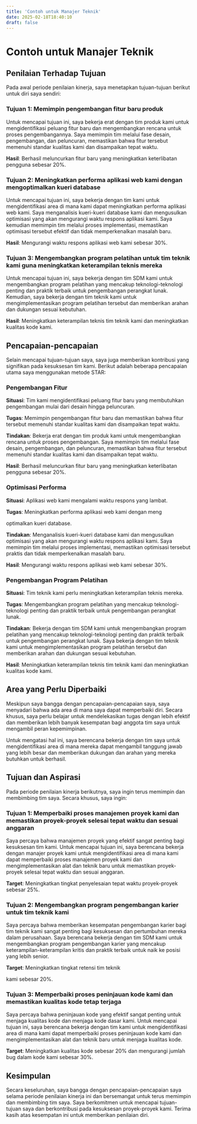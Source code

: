 ```yaml
---
title: 'Contoh untuk Manajer Teknik'
date: 2025-02-18T18:40:10
draft: false
---
```


# Contoh untuk Manajer Teknik

## **Penilaian Terhadap Tujuan**

Pada awal periode penilaian kinerja, saya menetapkan tujuan-tujuan berikut untuk diri saya sendiri:

### **Tujuan 1: Memimpin pengembangan fitur baru produk**

Untuk mencapai tujuan ini, saya bekerja erat dengan tim produk kami untuk mengidentifikasi peluang fitur baru dan mengembangkan rencana untuk proses pengembangannya. Saya memimpin tim melalui fase desain, pengembangan, dan peluncuran, memastikan bahwa fitur tersebut memenuhi standar kualitas kami dan disampaikan tepat waktu.

**Hasil**: Berhasil meluncurkan fitur baru yang meningkatkan keterlibatan pengguna sebesar 20%.

### **Tujuan 2: Meningkatkan performa aplikasi web kami dengan mengoptimalkan kueri database**

Untuk mencapai tujuan ini, saya bekerja dengan tim kami untuk mengidentifikasi area di mana kami dapat meningkatkan performa aplikasi web kami. Saya menganalisis kueri-kueri database kami dan mengusulkan optimisasi yang akan mengurangi waktu respons aplikasi kami. Saya kemudian memimpin tim melalui proses implementasi, memastikan optimisasi tersebut efektif dan tidak memperkenalkan masalah baru.

**Hasil**: Mengurangi waktu respons aplikasi web kami sebesar 30%.

### **Tujuan 3: Mengembangkan program pelatihan untuk tim teknik kami guna meningkatkan keterampilan teknis mereka**

Untuk mencapai tujuan ini, saya bekerja dengan tim SDM kami untuk mengembangkan program pelatihan yang mencakup teknologi-teknologi penting dan praktik terbaik untuk pengembangan perangkat lunak. Kemudian, saya bekerja dengan tim teknik kami untuk mengimplementasikan program pelatihan tersebut dan memberikan arahan dan dukungan sesuai kebutuhan.

**Hasil**: Meningkatkan keterampilan teknis tim teknik kami dan meningkatkan kualitas kode kami.

## **Pencapaian-pencapaian**

Selain mencapai tujuan-tujuan saya, saya juga memberikan kontribusi yang signifikan pada kesuksesan tim kami. Berikut adalah beberapa pencapaian utama saya menggunakan metode STAR:

### **Pengembangan Fitur**

**Situasi**: Tim kami mengidentifikasi peluang fitur baru yang membutuhkan pengembangan mulai dari desain hingga peluncuran.

**Tugas**: Memimpin pengembangan fitur baru dan memastikan bahwa fitur tersebut memenuhi standar kualitas kami dan disampaikan tepat waktu.

**Tindakan**: Bekerja erat dengan tim produk kami untuk mengembangkan rencana untuk proses pengembangan. Saya memimpin tim melalui fase desain, pengembangan, dan peluncuran, memastikan bahwa fitur tersebut memenuhi standar kualitas kami dan disampaikan tepat waktu.

**Hasil**: Berhasil meluncurkan fitur baru yang meningkatkan keterlibatan pengguna sebesar 20%.

### **Optimisasi Performa**

**Situasi**: Aplikasi web kami mengalami waktu respons yang lambat.

**Tugas**: Meningkatkan performa aplikasi web kami dengan meng

optimalkan kueri database.

**Tindakan**: Menganalisis kueri-kueri database kami dan mengusulkan optimisasi yang akan mengurangi waktu respons aplikasi kami. Saya memimpin tim melalui proses implementasi, memastikan optimisasi tersebut praktis dan tidak memperkenalkan masalah baru.

**Hasil**: Mengurangi waktu respons aplikasi web kami sebesar 30%.

### **Pengembangan Program Pelatihan**

**Situasi**: Tim teknik kami perlu meningkatkan keterampilan teknis mereka.

**Tugas**: Mengembangkan program pelatihan yang mencakup teknologi-teknologi penting dan praktik terbaik untuk pengembangan perangkat lunak.

**Tindakan**: Bekerja dengan tim SDM kami untuk mengembangkan program pelatihan yang mencakup teknologi-teknologi penting dan praktik terbaik untuk pengembangan perangkat lunak. Saya bekerja dengan tim teknik kami untuk mengimplementasikan program pelatihan tersebut dan memberikan arahan dan dukungan sesuai kebutuhan.

**Hasil**: Meningkatkan keterampilan teknis tim teknik kami dan meningkatkan kualitas kode kami.

## **Area yang Perlu Diperbaiki**

Meskipun saya bangga dengan pencapaian-pencapaian saya, saya menyadari bahwa ada area di mana saya dapat memperbaiki diri. Secara khusus, saya perlu belajar untuk mendelekasikan tugas dengan lebih efektif dan memberikan lebih banyak kesempatan bagi anggota tim saya untuk mengambil peran kepemimpinan.

Untuk mengatasi hal ini, saya berencana bekerja dengan tim saya untuk mengidentifikasi area di mana mereka dapat mengambil tanggung jawab yang lebih besar dan memberikan dukungan dan arahan yang mereka butuhkan untuk berhasil.

## **Tujuan dan Aspirasi**

Pada periode penilaian kinerja berikutnya, saya ingin terus memimpin dan membimbing tim saya. Secara khusus, saya ingin:

### **Tujuan 1: Memperbaiki proses manajemen proyek kami dan memastikan proyek-proyek selesai tepat waktu dan sesuai anggaran**

Saya percaya bahwa manajemen proyek yang efektif sangat penting bagi kesuksesan tim kami. Untuk mencapai tujuan ini, saya berencana bekerja dengan manajer proyek kami untuk mengidentifikasi area di mana kami dapat memperbaiki proses manajemen proyek kami dan mengimplementasikan alat dan teknik baru untuk memastikan proyek-proyek selesai tepat waktu dan sesuai anggaran.

**Target**: Meningkatkan tingkat penyelesaian tepat waktu proyek-proyek sebesar 25%.

### **Tujuan 2: Mengembangkan program pengembangan karier untuk tim teknik kami**

Saya percaya bahwa memberikan kesempatan pengembangan karier bagi tim teknik kami sangat penting bagi kesuksesan dan pertumbuhan mereka dalam perusahaan. Saya berencana bekerja dengan tim SDM kami untuk mengembangkan program pengembangan karier yang mencakup keterampilan-keterampilan kritis dan praktik terbaik untuk naik ke posisi yang lebih senior.

**Target**: Meningkatkan tingkat retensi tim teknik

kami sebesar 20%.

### Tujuan 3: Memperbaiki proses peninjauan kode kami dan memastikan kualitas kode tetap terjaga

Saya percaya bahwa peninjauan kode yang efektif sangat penting untuk menjaga kualitas kode dan menjaga kode dasar kami. Untuk mencapai tujuan ini, saya berencana bekerja dengan tim kami untuk mengidentifikasi area di mana kami dapat memperbaiki proses peninjauan kode kami dan mengimplementasikan alat dan teknik baru untuk menjaga kualitas kode.

**Target**: Meningkatkan kualitas kode sebesar 20% dan mengurangi jumlah bug dalam kode kami sebesar 30%.

## **Kesimpulan**

Secara keseluruhan, saya bangga dengan pencapaian-pencapaian saya selama periode penilaian kinerja ini dan bersemangat untuk terus memimpin dan membimbing tim saya. Saya berkomitmen untuk mencapai tujuan-tujuan saya dan berkontribusi pada kesuksesan proyek-proyek kami. Terima kasih atas kesempatan ini untuk memberikan penilaian diri.
